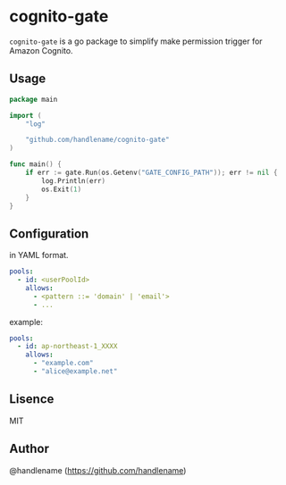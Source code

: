 # cognito-gate

`cognito-gate` is a go package to simplify make permission trigger for Amazon Cognito.

## Usage

```go
package main

import (
    "log"

    "github.com/handlename/cognito-gate"
)

func main() {
    if err := gate.Run(os.Getenv("GATE_CONFIG_PATH")); err != nil {
        log.Println(err)
        os.Exit(1)
    }
}
```

## Configuration

in YAML format.

```yaml
pools:
  - id: <userPoolId>
    allows:
      - <pattern ::= 'domain' | 'email'>
      - ...
```

example:

```yaml
pools:
  - id: ap-northeast-1_XXXX
    allows:
      - "example.com"
      - "alice@example.net"
```

## Lisence

MIT

## Author

@handlename (https://github.com/handlename)
